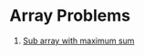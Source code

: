 # Array Problems

1. [Sub array with maximum sum](./src/ArrayProblems/SubArrayWithMaximumSumProblem.cs)

